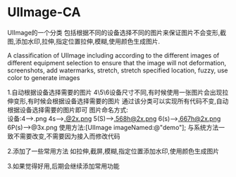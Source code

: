 # UIImage-CA
UIImage的一个分类
包括根据不同的设备选择不同的图片来保证图片不会变形,截图,添加水印,拉伸,指定位置拉伸,模糊,使用颜色生成图片.

A classification of UIImage
including according to the different images of different equipment selection to ensure that the image will not deformation, screenshots, add watermarks, stretch, stretch specified location, fuzzy, use color to generate images

1.自动根据设备选择需要的图片
  4\5\6设备尺寸不同,有时候使用一张图片会出现拉伸变形,有时候会根据设备选择需要的图片
  通过该分类可以实现所有代码不变,自动根据设备选择需要的图片即可
  图片命名方式:   
  设备:4-->.png   4s-->.@2x.png   5(S)-->.568h@2x.png    6(s)-->.667h@2x.png   6P(s)-->@3x.png
  使用方法:[UIImage imageNamed:@"demo"];  与系统方法一致不需要改变,不需要因为接入而修改代码
  
2.添加了一些常用方法
  如拉伸,截屏,模糊,指定位置添加水印,使用颜色生成图片
  
3.如果觉得好用,后期会继续添加常用功能
